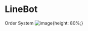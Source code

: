 # LineBot
Order System
![image](https://github.com/YuchengQB/Pictures/blob/main/InkedInkedlinebot.jpg){height: 80%;}
